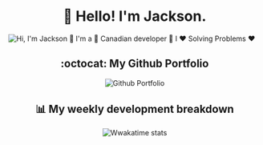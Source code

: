 <h1 align="center">👋 Hello! I'm Jackson.</h1>

![Hi, I'm Jackson 👋 I'm a 🚀 Canadian developer 🚀 I ❤️ Solving Problems ❤️](./Docs/profile-readme.gif)

<h2 align="center">:octocat: My Github Portfolio</h2>
<p align="center">
<img style="pointer-events:none" src="https://github-readme-stats.vercel.app/api?username=jackson-zhipeng-chang&hide=contribs,stars" alt="Github Portfolio" />
</p>

<h2 align="center">📊 My weekly development breakdown</h2>
<p align="center">
<img style="pointer-events:none" src="https://github-readme-stats-taupe-two.vercel.app/api/wakatime?username=jzchang&hide_title=true&hide_border=true&langs_count=5" alt="Wwakatime stats" />
</p>

<!--
**jackson-zhipeng-chang/jackson-zhipeng-chang** is a ✨ _special_ ✨ repository because its `README.md` (this file) appears on your GitHub profile.

Here are some ideas to get you started:

- 🔭 I’m currently working on ...
- 🌱 I’m currently learning ...
- 👯 I’m looking to collaborate on ...
- 🤔 I’m looking for help with ...
- 💬 Ask me about ...
- 📫 How to reach me: ...
- 😄 Pronouns: ...
- ⚡ Fun fact: ...
-->
